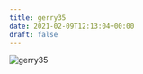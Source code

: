 ```yaml
---
title: gerry35
date: 2021-02-09T12:13:04+00:00
draft: false
---
```


![gerry35](/images/2006%20Gerry.jpg)

